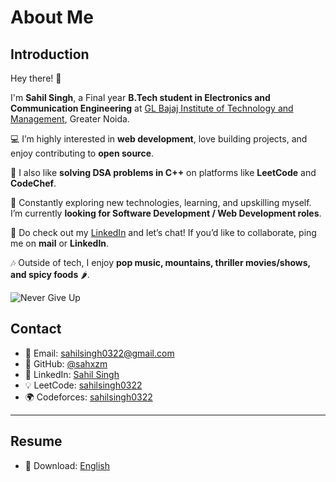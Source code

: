 # About Me

## Introduction

Hey there! 👋

I'm **Sahil Singh**, a Final year **B.Tech student in Electronics and Communication Engineering** at [GL Bajaj Institute of Technology and Management](https://www.glbitm.org/), Greater Noida.

💻 I’m highly interested in **web development**, love building projects, and enjoy contributing to **open source**.

🧩 I also like **solving DSA problems in C++** on platforms like **LeetCode** and **CodeChef**.

🌱 Constantly exploring new technologies, learning, and upskilling myself. I’m currently **looking for Software Development / Web Development roles**.

🤝 Do check out my [LinkedIn](https://www.linkedin.com/in/sahil-singh-ba8b711b5/) and let’s chat! If you’d like to collaborate, ping me on **mail** or **LinkedIn**.

🎶 Outside of tech, I enjoy **pop music, mountains, thriller movies/shows, and spicy foods** 🌶️.

![Never Give Up](https://media.tenor.com/images/22c2a5b5b5b5b5b5b5b5b5b5b5b5b5b5/tenor.gif)

## Contact

* 📧 Email: [sahilsingh0322@gmail.com](mailto:sahilsingh0322@gmail.com)
* 🐙 GitHub: [@sahxzm](https://github.com/sahxzm)
* 🔗 LinkedIn: [Sahil Singh](https://www.linkedin.com/in/sahil-singh-ba8b711b5/)
* 💡 LeetCode: [sahilsingh0322](https://leetcode.com/u/sahilsingh0322/)
* 🌍 Codeforces: [sahilsingh0322](https://codeforces.com/profile/sahilsingh0322)

---

## Resume

* 📄 Download: [English](https://drive.google.com/drive/folders/1oWWCXUaJmtXeAAKhIJsq-pS5p9P5G18t?usp=drive_link)
